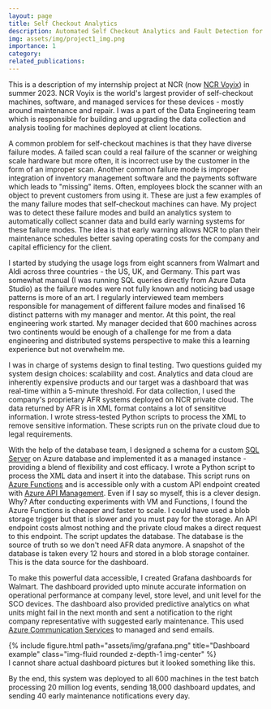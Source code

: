 ```yaml
---
layout: page
title: Self Checkout Analytics
description: Automated Self Checkout Analytics and Fault Detection for NCR Voyix Clients
img: assets/img/project1_img.png
importance: 1
category: 
related_publications: 
---
```


This is a description of my internship project at NCR (now [NCR Voyix](https://www.ncr.com/)) in summer 2023. NCR Voyix is the world's largest provider of self-checkout machines, software, and managed services for these devices - mostly around maintenance and repair. I was a part of the Data Engineering team which is responsible for building and upgrading the data collection and analysis tooling for machines deployed at client locations.

A common problem for self-checkout machines is that they have diverse failure modes. A failed scan could a real failure of the scanner or weighing scale hardware but more often, it is incorrect use by the customer in the form of an improper scan. Another common failure mode is improper integration of inventory management software and the payments software which leads to "missing" items. Often, employees block the scanner with an object to prevent customers from using it. These are just a few examples of the many failure modes that self-checkout machines can have. My project was to detect these failure modes and build an analytics system to automatically collect scanner data and build early warning systems for these failure modes. The idea is that early warning allows NCR to plan their maintenance schedules better saving operating costs for the company and capital efficiency for the client.

I started by studying the usage logs from eight scanners from Walmart and Aldi across three countries - the US, UK, and Germany. This part was somewhat manual (I was running SQL queries directly from Azure Data Studio) as the failure modes were not fully known and noticing bad usage patterns is more of an art. I regularly interviewed team members responsible for management of different failure modes and finalised 16 distinct patterns with my manager and mentor. At this point, the real engineering work started. My manager decided that 600 machines across two continents would be enough of a challenge for me from a data engineering and distributed systems perspective to make this a learning experience but not overwhelm me. 

I was in charge of systems design to final testing. Two questions guided my system design choices: scalability and cost. Analytics and data cloud are inherently expensive products and our target was a dashboard that was real-time within a 5-minute threshold. For data collection, I used the company's proprietary AFR systems deployed on NCR private cloud. The data returned by AFR is in XML format contains a lot of sensititve information. I wrote stress-tested Python scripts to process the XML to remove sensitive information. These scripts run on the private cloud due to legal requirements.

With the help of the database team, I designed a schema for a custom [SQL Server](https://azure.microsoft.com/en-us/free/sql-database/search/?OCID=AIDcmm5edswduu_SEM__k_CjwKCAiAjrarBhAWEiwA2qWdCKmZVsVSCM_7j6_No2HNFRMZnkYqRYPsdJ5SQPluehzKtQb0CuvzkxoC1e4QAvD_BwE_k_&gad_source=1) on Azure database and implemented it as a managed instance - providing a blend of flexibility and cost efficacy. I wrote a Python script to process the XML data and insert it into the database. This script runs on [Azure Functions](https://azure.microsoft.com/en-us/products/functions/?OCID=AIDcmm5edswduu_SEM__k_CjwKCAiAjrarBhAWEiwA2qWdCLrJqoHo7wITfCFQUAdg7o9gYjQicOFI9D7T_lB_hpxzNO8Wkn53QRoCacsQAvD_BwE_k_&gad_source=1) and is accessible only with a custom API endpoint created with [Azure API Management](https://azure.microsoft.com/en-us/products/api-management/?OCID=AIDcmm5edswduu_SEM__k_CjwKCAiAjrarBhAWEiwA2qWdCPtClNeg9aD6wtSOq6MM4QqG3PSZutAfNLdvT4X84B90BiXRbbsGThoCnTEQAvD_BwE_k_&gad_source=1). Even if I say so myself, this is a clever design. Why? After conducting experiments with VM and Functions, I found the Azure Functions is cheaper and faster to scale. I could have used a blob storage trigger but that is slower and you must pay for the storage. An API endpoint costs almost nothing and the private cloud makes a direct request to this endpoint. The script updates the database. The database is the source of truth so we don't need AFR data anymore. A snapshot of the database is taken every 12 hours and stored in a blob storage container. This is the data source for the dashboard.

To make this powerful data accessible, I created Grafana dashboards for Walmart. The dashboard provided upto minute accurate information on operational performance at company level, store level, and unit level for the SCO devices. The dashboard also provided predictive analytics on what units might fail in the next month and sent a notification to the right company representative with suggested early maintenance. This used [Azure Communication Services](https://azure.microsoft.com/en-us/products/communication-services) to managed and send emails. 

<div class="col-sm mt-3 mt-md-0 text-center">
    <div class="d-flex align-items-center justify-content-center">
        {% include figure.html path="assets/img/grafana.png" title="Dashboard example" class="img-fluid rounded z-depth-1 img-center" %}
    </div>
    <div class="caption">
        I cannot share actual dashboard pictures but it looked something like this.
    </div>
</div>

By the end, this system was deployed to all 600 machines in the test batch processing 20 million log events, sending 18,000 dashboard updates, and sending 40 early maintenance notifications every day.
